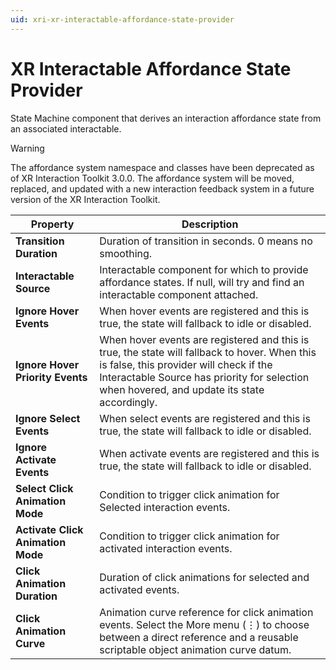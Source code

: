 ```yaml
---
uid: xri-xr-interactable-affordance-state-provider
---
```

# XR Interactable Affordance State Provider

State Machine component that derives an interaction affordance state from an associated interactable.

> [!WARNING]
> The affordance system namespace and classes have been deprecated as of XR Interaction Toolkit 3.0.0. The affordance system will be moved, replaced, and updated with a new interaction feedback system in a future version of the XR Interaction Toolkit.

| **Property** | **Description** |
|---|---|
| **Transition Duration** | Duration of transition in seconds. 0 means no smoothing. |
| **Interactable Source** | Interactable component for which to provide affordance states. If null, will try and find an interactable component attached. |
| **Ignore Hover Events** | When hover events are registered and this is true, the state will fallback to idle or disabled. |
| **Ignore Hover Priority Events** | When hover events are registered and this is true, the state will fallback to hover. When this is false, this provider will check if the Interactable Source has priority for selection when hovered, and update its state accordingly. |
| **Ignore Select Events** | When select events are registered and this is true, the state will fallback to idle or disabled. |
| **Ignore Activate Events** | When activate events are registered and this is true, the state will fallback to idle or disabled. |
| **Select Click Animation Mode** | Condition to trigger click animation for Selected interaction events. |
| **Activate Click Animation Mode** | Condition to trigger click animation for activated interaction events. |
| **Click Animation Duration** | Duration of click animations for selected and activated events. |
| **Click Animation Curve** | Animation curve reference for click animation events. Select the More menu (&#8942;) to choose between a direct reference and a reusable scriptable object animation curve datum. |
